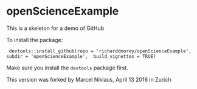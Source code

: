 # openScienceExample

This is a skeleton for a demo of GitHub

To install the package:

     devtools::install_github(repo = 'richarddmorey/openScienceExample', subdir = 'openScienceExample',  build_vignettes = TRUE)

Make sure you install the `devtools` package first.

This version was forked by Marcel Niklaus, April 13 2016 in Zurich

